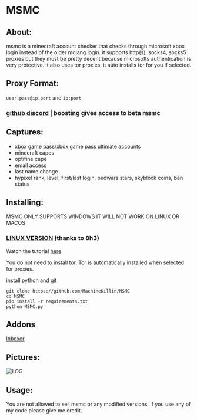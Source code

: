 # MSMC
## About:
msmc is a minecraft account checker that checks through microsoft xbox login instead of the older mojang login.
it supports http(s), socks4, socks5 proxies but they must be pretty decent because microsofts authentication is very protective. it also uses tor proxies. it auto installs tor for you if selected.

## Proxy Format:
`user:pass@ip:port` and `ip:port`

### [github discord](https://discord.com/invite/g9tb4S3BJk) | boosting gives access to beta msmc

## Captures:
- xbox game pass/xbox game pass ultimate accounts
- minecraft capes
- optifine cape
- email access
- last name change
- hypixel rank, level, first/last login, bedwars stars, skyblock coins, ban status

## Installing:
MSMC ONLY SUPPORTS WINDOWS IT WILL NOT WORK ON LINUX OR MACOS
### [LINUX VERSION](https://github.com/8h3-coder/MSMC_Linux) (thanks to 8h3)

Watch the tutorial [here](https://youtu.be/R4ivtEXpC_0)

You do not need to install tor. Tor is automatically installed when selected for proxies.

install [python](https://www.python.org/downloads/) and [git](https://git-scm.com/download/win)
```
git clone https://github.com/MachineKillin/MSMC
cd MSMC
pip install -r requirements.txt
python MSMC.py
```

## Addons
[Inboxer](https://github.com/PgerTools/MSMC-Inbox)

## Pictures:
![LOG](https://i.imgur.com/oBd2Pbj.png)

## Usage:
You are not allowed to sell msmc or any modified versions. If you use any of my code please give me credit.

